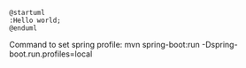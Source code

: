```plantuml
@startuml
:Hello world;
@enduml
```

Command to set spring profile: mvn spring-boot:run -Dspring-boot.run.profiles=local
